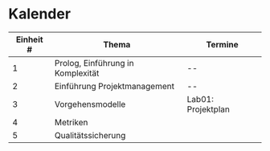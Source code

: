 # Kalender 

| Einheit # | Thema | Termine |
| --- | --- | --- |
| 1 | Prolog, Einführung in Komplexität | -- | 
| 2 | Einführung Projektmanagement | -- | 
| 3 | Vorgehensmodelle | Lab01: Projektplan | 
| 4 | Metriken | | 
| 5 | Qualitätssicherung | |